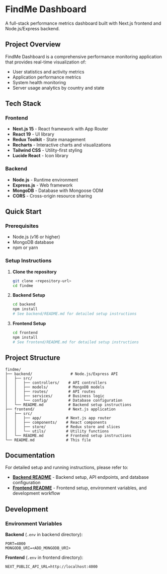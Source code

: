 # FindMe Dashboard

A full-stack performance metrics dashboard built with Next.js frontend and Node.js/Express backend.

## Project Overview

FindMe Dashboard is a comprehensive performance monitoring application that provides real-time visualization of:
- User statistics and activity metrics
- Application performance metrics
- System health monitoring
- Server usage analytics by country and state

## Tech Stack

### Frontend
- **Next.js 15** - React framework with App Router
- **React 19** - UI library
- **Redux Toolkit** - State management
- **Recharts** - Interactive charts and visualizations
- **Tailwind CSS** - Utility-first styling
- **Lucide React** - Icon library

### Backend
- **Node.js** - Runtime environment
- **Express.js** - Web framework
- **MongoDB** - Database with Mongoose ODM
- **CORS** - Cross-origin resource sharing

## Quick Start

### Prerequisites
- Node.js (v16 or higher)
- MongoDB database
- npm or yarn

### Setup Instructions

1. **Clone the repository**
   ```bash
   git clone <repository-url>
   cd findme
   ```

2. **Backend Setup**
   ```bash
   cd backend
   npm install
   # See backend/README.md for detailed setup instructions
   ```

3. **Frontend Setup**
   ```bash
   cd frontend
   npm install
   # See frontend/README.md for detailed setup instructions
   ```


## Project Structure

```
findme/
├── backend/                 # Node.js/Express API
│   ├── src/
│   │   ├── controllers/    # API controllers
│   │   ├── models/         # MongoDB models
│   │   ├── routes/         # API routes
│   │   ├── services/       # Business logic
│   │   └── config/         # Database configuration
│   └── README.md           # Backend setup instructions
├── frontend/               # Next.js application
│   ├── src/
│   │   ├── app/           # Next.js app router
│   │   ├── components/    # React components
│   │   ├── store/         # Redux store and slices
│   │   └── utils/         # Utility functions
│   └── README.md          # Frontend setup instructions
└── README.md              # This file
```

## Documentation

For detailed setup and running instructions, please refer to:

- **[Backend README](./backend/README.md)** - Backend setup, API endpoints, and database configuration
- **[Frontend README](./frontend/README.md)** - Frontend setup, environment variables, and development workflow

## Development

### Environment Variables

**Backend** (`.env` in backend directory):
```env
PORT=4000
MONGODB_URI=<ADD_MONGODB_URI>
```

**Frontend** (`.env` in frontend directory):
```env
NEXT_PUBLIC_API_URL=http://localhost:4000
```